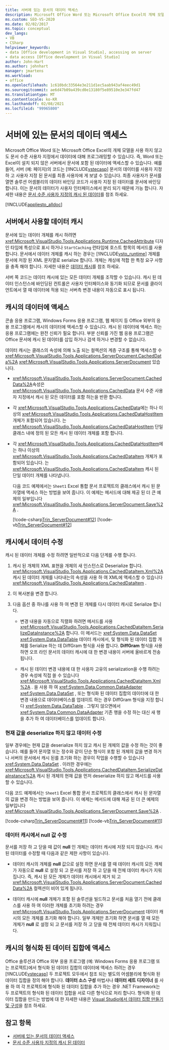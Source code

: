 ```yaml
---
title: 서버에 있는 문서의 데이터 액세스
description: Microsoft Office Word 또는 Microsoft Office Excel의 개체 모델을 사용 하지 않고도 문서 수준 사용자 지정에서 데이터를 프로그래밍 하는 방법에 대해 알아봅니다.
ms.custom: SEO-VS-2020
ms.date: 02/02/2017
ms.topic: conceptual
dev_langs:
- VB
- CSharp
helpviewer_keywords:
- data [Office development in Visual Studio], accessing on server
- data access [Office development in Visual Studio]
author: John-Hart
ms.author: johnhart
manager: jmartens
ms.workload:
- office
ms.openlocfilehash: 1c610bdc33564e3e211d1ec5aab943af4eec49d1
ms.sourcegitcommit: ae6d47b09a439cd0e13180f5e89510e3e347fd47
ms.translationtype: MT
ms.contentlocale: ko-KR
ms.lasthandoff: 02/08/2021
ms.locfileid: "99965800"
---
```

# <a name="access-data-in-documents-on-the-server"></a>서버에 있는 문서의 데이터 액세스
  Microsoft Office Word 또는 Microsoft Office Excel의 개체 모델을 사용 하지 않고도 문서 수준 사용자 지정에서 데이터에 대해 프로그래밍할 수 있습니다. 즉, Word 또는 Excel이 설치 되지 않은 서버에서 문서에 포함 된 데이터에 액세스할 수 있습니다. 예를 들어, 서버 (예: 페이지)의 코드는 [!INCLUDE[vstecasp](../sharepoint/includes/vstecasp-md.md)] 문서의 데이터를 사용자 지정 하 고 사용자 지정 된 문서를 최종 사용자에 게 보낼 수 있습니다. 최종 사용자가 문서를 열면 솔루션 어셈블리의 데이터 바인딩 코드가 사용자 지정 된 데이터를 문서에 바인딩합니다. 이는 문서의 데이터가 사용자 인터페이스에서 분리 되기 때문에 가능 합니다. 자세한 내용은 [문서 수준 사용자 지정의 캐시 된 데이터](../vsto/cached-data-in-document-level-customizations.md)를 참조 하세요.

 [!INCLUDE[appliesto_alldoc](../vsto/includes/appliesto-alldoc-md.md)]

## <a name="cache-data-for-use-on-a-server"></a>서버에서 사용할 데이터 캐시
 문서에 있는 데이터 개체를 캐시 하려면 <xref:Microsoft.VisualStudio.Tools.Applications.Runtime.CachedAttribute> 디자인 타임에 특성으로 표시 하거나 `StartCaching` 런타임에 호스트 항목의 메서드를 사용 합니다. 문서에서 데이터 개체를 캐시 하는 경우는 [!INCLUDE[vsto_runtime](../vsto/includes/vsto-runtime-md.md)] 개체를 문서에 저장 된 XML 문자열로 serialize 합니다. 개체는 캐싱에 적합 한 특정 요구 사항을 충족 해야 합니다. 자세한 내용은 [데이터 캐시](../vsto/caching-data.md)를 참조 하세요.

 서버 쪽 코드는 데이터 캐시에 있는 모든 데이터 개체를 조작할 수 있습니다. 캐시 된 데이터 인스턴스에 바인딩된 컨트롤은 사용자 인터페이스와 동기화 되므로 문서를 클라이언트에서 열 때 데이터에 적용 되는 서버측 변경 내용이 자동으로 표시 됩니다.

## <a name="access-data-in-the-cache"></a>캐시의 데이터에 액세스
 콘솔 응용 프로그램, Windows Forms 응용 프로그램, 웹 페이지 등 Office 외부의 응용 프로그램에서 캐시의 데이터에 액세스할 수 있습니다. 캐시 된 데이터에 액세스 하는 응용 프로그램에는 완전 신뢰가 필요 합니다. 부분 신뢰를 가진 웹 응용 프로그램은 Office 문서에 캐시 된 데이터를 삽입 하거나 검색 하거나 변경할 수 없습니다.

 데이터 캐시는 클래스의 속성에 의해 노출 되는 컬렉션의 계층 구조를 통해 액세스할 수 <xref:Microsoft.VisualStudio.Tools.Applications.ServerDocument.CachedData%2A> <xref:Microsoft.VisualStudio.Tools.Applications.ServerDocument> 있습니다.

- <xref:Microsoft.VisualStudio.Tools.Applications.ServerDocument.CachedData%2A>속성은 <xref:Microsoft.VisualStudio.Tools.Applications.CachedData> 문서 수준 사용자 지정에서 캐시 된 모든 데이터를 포함 하는을 반환 합니다.

- 각 <xref:Microsoft.VisualStudio.Tools.Applications.CachedData>에는 하나 이상의 <xref:Microsoft.VisualStudio.Tools.Applications.CachedDataHostItem> 개체가 포함되어 있습니다. 는 <xref:Microsoft.VisualStudio.Tools.Applications.CachedDataHostItem> 단일 클래스 내에 정의 된 모든 캐시 된 데이터 개체를 포함 합니다.

- 각 <xref:Microsoft.VisualStudio.Tools.Applications.CachedDataHostItem>에는 하나 이상의 <xref:Microsoft.VisualStudio.Tools.Applications.CachedDataItem> 개체가 포함되어 있습니다. 는 <xref:Microsoft.VisualStudio.Tools.Applications.CachedDataItem> 캐시 된 단일 데이터 개체를 나타냅니다.

  다음 코드 예제에서는 `Sheet1` Excel 통합 문서 프로젝트의 클래스에서 캐시 된 문자열에 액세스 하는 방법을 보여 줍니다. 이 예제는 메서드에 대해 제공 된 더 큰 예제의 일부입니다 <xref:Microsoft.VisualStudio.Tools.Applications.ServerDocument.Save%2A> .

  [!code-csharp[Trin_ServerDocument#12](../vsto/codesnippet/CSharp/Trin_ServerDocument/Form1.cs#12)]
  [!code-vb[Trin_ServerDocument#12](../vsto/codesnippet/VisualBasic/Trin_ServerDocument/Form1.vb#12)]

## <a name="modify-data-in-the-cache"></a>캐시에서 데이터 수정
 캐시 된 데이터 개체를 수정 하려면 일반적으로 다음 단계를 수행 합니다.

1. 캐시 된 개체의 XML 표현을 개체의 새 인스턴스로 Deserialize 합니다. <xref:Microsoft.VisualStudio.Tools.Applications.CachedDataItem.Xml%2A>캐시 된 데이터 개체를 나타내는의 속성을 사용 하 여 XML에 액세스할 수 있습니다 <xref:Microsoft.VisualStudio.Tools.Applications.CachedDataItem> .

2. 이 복사본을 변경 합니다.

3. 다음 옵션 중 하나를 사용 하 여 변경 된 개체를 다시 데이터 캐시로 Serialize 합니다.

    - 변경 내용을 자동으로 직렬화 하려면 메서드를 사용 <xref:Microsoft.VisualStudio.Tools.Applications.CachedDataItem.SerializeDataInstance%2A> 합니다. 이 메서드는  <xref:System.Data.DataSet> <xref:System.Data.DataTable> 데이터 캐시에서, 및 형식화 된 데이터 집합 개체를 Serialize 하는 데 DiffGram 형식을 사용 합니다. **DiffGram** 형식을 사용 하면 오프 라인 문서의 데이터 캐시에 대 한 변경 내용이 서버에 올바르게 전송 됩니다.

    - 캐시 된 데이터 변경 내용에 대 한 사용자 고유의 serialization을 수행 하려는 경우 속성에 직접 쓸 수 있습니다 <xref:Microsoft.VisualStudio.Tools.Applications.CachedDataItem.Xml%2A> . 을 사용  하 여 <xref:System.Data.Common.DataAdapter> <xref:System.Data.DataSet> , 또는 형식화 된 데이터 집합의 데이터에 대 한 변경 내용으로 데이터베이스를 업데이트 하는 경우 DiffGram 형식을 지정 합니다 <xref:System.Data.DataTable> . 그렇지 않으면에서 <xref:System.Data.Common.DataAdapter> 기존 행을 수정 하는 대신 새 행을 추가 하 여 데이터베이스를 업데이트 합니다.

### <a name="modify-data-without-deserializing-the-current-value"></a>현재 값을 deserialize 하지 않고 데이터 수정
 일부 경우에는 현재 값을 deserialize 하지 않고 캐시 된 개체의 값을 수정 하는 것이 좋습니다. 예를 들어 문자열 또는 정수와 같이 단순 형식이 포함 된 개체의 값을 변경 하거나 서버의 문서에서 캐시 된를 초기화 하는 경우이 작업을 수행할 수 있습니다 <xref:System.Data.DataSet> . 이러한 경우에는 <xref:Microsoft.VisualStudio.Tools.Applications.CachedDataItem.SerializeDataInstance%2A> 캐시 된 개체의 현재 값을 먼저 deserialize 하지 않고 메서드를 사용할 수 있습니다.

 다음 코드 예제에서는 `Sheet1` Excel 통합 문서 프로젝트의 클래스에서 캐시 된 문자열의 값을 변경 하는 방법을 보여 줍니다. 이 예제는 메서드에 대해 제공 된 더 큰 예제의 일부입니다 <xref:Microsoft.VisualStudio.Tools.Applications.ServerDocument.Save%2A> .

 [!code-csharp[Trin_ServerDocument#11](../vsto/codesnippet/CSharp/Trin_ServerDocument/Form1.cs#11)]
 [!code-vb[Trin_ServerDocument#11](../vsto/codesnippet/VisualBasic/Trin_ServerDocument/Form1.vb#11)]

### <a name="modify-null-values-in-the-data-cache"></a>데이터 캐시에서 null 값 수정
 문서를 저장 하 고 닫을 때 값이 **null** 인 개체는 데이터 캐시에 저장 되지 않습니다. 캐시 된 데이터를 수정할 때 다음과 같은 제한 사항이 있습니다.

- 데이터 캐시의 개체를 **null** 값으로 설정 하면 문서를 열 때 데이터 캐시의 모든 개체가 자동으로 **null** 로 설정 되 고 문서를 저장 하 고 닫을 때 전체 데이터 캐시가 지워집니다. 즉, 캐시 된 모든 개체가 데이터 캐시에서 제거 되 고 <xref:Microsoft.VisualStudio.Tools.Applications.ServerDocument.CachedData%2A> 컬렉션이 비어 있게 됩니다.

- 데이터 캐시에 **null** 개체가 포함 된 솔루션을 빌드하고 문서를 처음 열기 전에 클래스를 사용 하 여 이러한 개체를 초기화 하려는 경우 <xref:Microsoft.VisualStudio.Tools.Applications.ServerDocument> 데이터 캐시의 모든 개체를 초기화 해야 합니다. 일부 개체만 초기화 하면 문서를 열 때 모든 개체가 **null** 로 설정 되 고 문서를 저장 하 고 닫을 때 전체 데이터 캐시가 지워집니다.

## <a name="access-typed-datasets-in-the-cache"></a>캐시의 형식화 된 데이터 집합에 액세스
 Office 솔루션과 Office 외부 응용 프로그램 (예: Windows Forms 응용 프로그램 또는 프로젝트)에서 형식화 된 데이터 집합의 데이터에 액세스 하려는 경우 [!INCLUDE[vstecasp](../sharepoint/includes/vstecasp-md.md)] 두 프로젝트 모두에서 참조 되는 별도의 어셈블리에 형식화 된 데이터 집합을 정의 해야 합니다. **데이터 소스 구성** 마법사나 **데이터 세트 디자이너** 를 사용 하 여 각 프로젝트에 형식화 된 데이터 집합을 추가 하는 경우 .NET Framework는 두 프로젝트의 형식화 된 데이터 집합을 서로 다른 형식으로 처리 합니다. 형식화 된 데이터 집합을 만드는 방법에 대 한 자세한 내용은 [Visual Studio에서 데이터 집합 만들기 및 구성](../data-tools/create-and-configure-datasets-in-visual-studio.md)을 참조 하세요.

## <a name="see-also"></a>참고 항목

- [서버에 있는 문서의 데이터 액세스](../vsto/accessing-data-in-documents-on-the-server.md)
- [문서 수준 사용자 지정의 캐시 된 데이터](../vsto/cached-data-in-document-level-customizations.md)